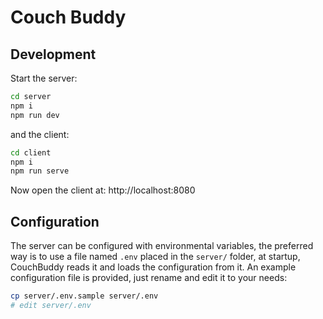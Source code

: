# Couch Buddy

## Development

Start the server:
```sh
cd server
npm i
npm run dev
```

and the client:
```sh
cd client
npm i
npm run serve
```

Now open the client at: http://localhost:8080

## Configuration

The server can be configured with environmental variables, the preferred way is to use a file
named `.env` placed in the `server/` folder, at startup, CouchBuddy reads it and loads the
configuration from it. An example configuration file is provided, just rename and edit it
to your needs:

```sh
cp server/.env.sample server/.env
# edit server/.env
```